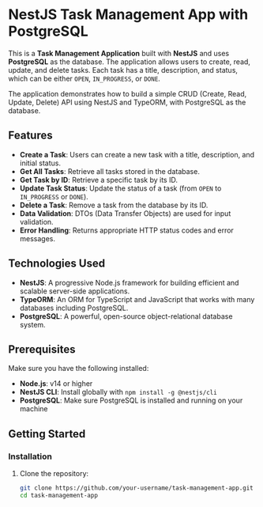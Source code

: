 # NestJS Task Management App with PostgreSQL

This is a **Task Management Application** built with **NestJS** and uses **PostgreSQL** as the database. The application allows users to create, read, update, and delete tasks. Each task has a title, description, and status, which can be either `OPEN`, `IN_PROGRESS`, or `DONE`. 

The application demonstrates how to build a simple CRUD (Create, Read, Update, Delete) API using NestJS and TypeORM, with PostgreSQL as the database.

## Features

- **Create a Task**: Users can create a new task with a title, description, and initial status.
- **Get All Tasks**: Retrieve all tasks stored in the database.
- **Get Task by ID**: Retrieve a specific task by its ID.
- **Update Task Status**: Update the status of a task (from `OPEN` to `IN_PROGRESS` or `DONE`).
- **Delete a Task**: Remove a task from the database by its ID.
- **Data Validation**: DTOs (Data Transfer Objects) are used for input validation.
- **Error Handling**: Returns appropriate HTTP status codes and error messages.

## Technologies Used

- **NestJS**: A progressive Node.js framework for building efficient and scalable server-side applications.
- **TypeORM**: An ORM for TypeScript and JavaScript that works with many databases including PostgreSQL.
- **PostgreSQL**: A powerful, open-source object-relational database system.

## Prerequisites

Make sure you have the following installed:

- **Node.js**: v14 or higher
- **NestJS CLI**: Install globally with `npm install -g @nestjs/cli`
- **PostgreSQL**: Make sure PostgreSQL is installed and running on your machine

## Getting Started

### Installation

1. Clone the repository:
   ```bash
   git clone https://github.com/your-username/task-management-app.git
   cd task-management-app
